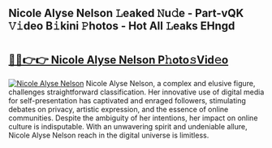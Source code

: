 ## Nicole Alyse Nelson 𝙻eaked 𝙽u𝚍e - Part-vQK 𝚅𝚒deo B𝚒kini 𝙿hotos - Hot All 𝙻eaks EHngd

# <h2><a href="http://ld2hay7.urlbe.top/?page=Nicole+Alyse+Nelson">🔗🔗👉👉 Nicole Alyse Nelson P𝚑oto𝚜Vid𝚎o</a></h2>

[![Nicole Alyse Nelson](https://i.imgur.com/eBuTRDB.gif)](http://ld2hay7.urlbe.top/?page=Nicole+Alyse+Nelson)
Nicole Alyse Nelson, a complex and elusive figure, challenges straightforward classification. Her innovative use of digital media for self-presentation has captivated and enraged followers, stimulating debates on privacy, artistic expression, and the essence of online communities. Despite the ambiguity of her intentions, her impact on online culture is indisputable. With an unwavering spirit and undeniable allure, Nicole Alyse Nelson reach in the digital universe is limitless.
